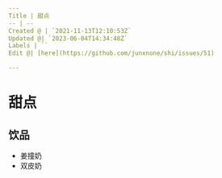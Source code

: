 ```yaml
---
Title | 甜点
-- | --
Created @ | `2021-11-13T12:10:53Z`
Updated @| `2023-06-04T14:34:48Z`
Labels | ``
Edit @| [here](https://github.com/junxnone/shi/issues/51)

---
```

# 甜点

## 饮品

- 姜撞奶
- 双皮奶
